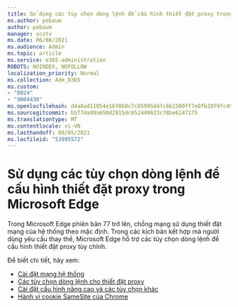 ```yaml
---
title: Sử dụng các tùy chọn dòng lệnh để cấu hình thiết đặt proxy trong Microsoft Edge
ms.author: pebaum
author: pebaum
manager: scotv
ms.date: 06/08/2021
ms.audience: Admin
ms.topic: article
ms.service: o365-administration
ROBOTS: NOINDEX, NOFOLLOW
localization_priority: Normal
ms.collection: Adm_O365
ms.custom:
- "8024"
- "9004430"
ms.openlocfilehash: d4a8ad11054e16f0b8c7c85995d4fc6b1500ff7e0fb28f9fc495b7cff07dbb2e
ms.sourcegitcommit: b5f7da89a650d2915dc652449623c78be6247175
ms.translationtype: MT
ms.contentlocale: vi-VN
ms.lasthandoff: 08/05/2021
ms.locfileid: "53995572"
---
```

# <a name="use-command-line-options-to-configure-proxy-settings-in-microsoft-edge"></a>Sử dụng các tùy chọn dòng lệnh để cấu hình thiết đặt proxy trong Microsoft Edge

Trong Microsoft Edge phiên bản 77 trở lên, chồng mạng sử dụng thiết đặt mạng của hệ thống theo mặc định. Trong các kịch bản kết hợp mà người dùng yêu cầu thay thế, Microsoft Edge hỗ trợ các tùy chọn dòng lệnh để cấu hình thiết đặt proxy tùy chỉnh. 

Để biết chi tiết, hãy xem:

- [Cài đặt mạng hệ thống](/deployedge/edge-learnmore-cmdline-options-proxy-settings#system-network-settings)
- [Các tùy chọn dòng lệnh cho thiết đặt proxy](/deployedge/edge-learnmore-cmdline-options-proxy-settings#system-network-settings)
- [Cài đặt cấu hình nâng cao và các tùy chọn khác](https://go.microsoft.com/fwlink/?linkid=2134293)
- [Hành vi cookie SameSite của Chrome](/office365/troubleshoot/miscellaneous/chrome-behavior-affects-applications)